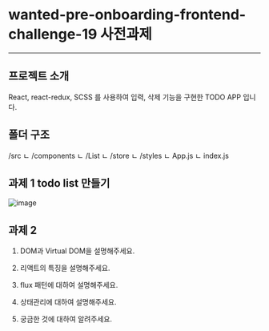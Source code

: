 # wanted-pre-onboarding-frontend-challenge-19 사전과제

---

## 프로젝트 소개

React, react-redux, SCSS 를 사용하여 입력, 삭제 기능을 구현한 TODO APP 입니다.

## 폴더 구조

/src
ㄴ /components
ㄴ /List
ㄴ /store
ㄴ /styles
ㄴ App.js
ㄴ index.js


## 과제 1 todo list 만들기

![image](https://github.com/lhj5924/wantedmarch/assets/76608100/7a6d76e0-0888-4124-9652-cbe9aedb87ec)


## 과제 2


1. DOM과 Virtual DOM을 설명해주세요.

2. 리액트의 특징을 설명해주세요.

3. flux 패턴에 대하여 설명해주세요.

4. 상태관리에 대하여 설명해주세요.

5. 궁금한 것에 대하여 알려주세요.

